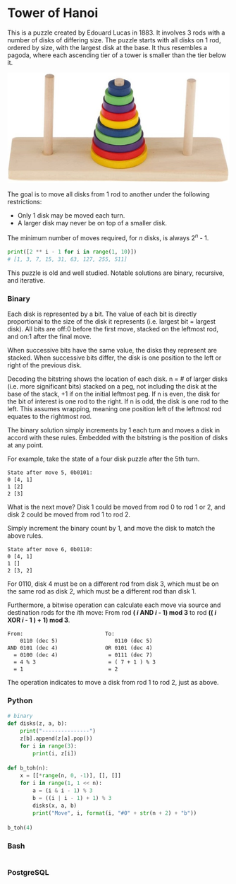 # Tower of Hanoi

This is a puzzle created by Edouard Lucas in 1883. It involves 3 rods with a number of disks of differing size. The puzzle starts with all disks on 1 rod, ordered by size, with the largest disk at the base. It thus resembles a pagoda, where each ascending tier of a tower is smaller than the tier below it. 

![](figures/BaoblazeToH.jpg "10 Ring Tower of Hanoi, courtesy of Baoblaze.")

The goal is to move all disks from 1 rod to another under the following restrictions:

- Only 1 disk may be moved each turn.
- A larger disk may never be on top of a smaller disk.

The minimum number of moves required, for *n* disks, is always 2<sup>*n*</sup> - 1.

```python
print([2 ** i - 1 for i in range(1, 10)])
# [1, 3, 7, 15, 31, 63, 127, 255, 511]
```

This puzzle is old and well studied. Notable solutions are binary, recursive, and iterative. 

### Binary

Each disk is represented by a bit. The value of each bit is directly proportional to the size of the disk it represents (i.e. largest bit = largest disk). All bits are off:0 before the first move, stacked on the leftmost rod, and on:1 after the final move.

When successive bits have the same value, the disks they represent are stacked. When successive bits differ, the disk is one position to the left or right of the previous disk.

Decoding the bitstring shows the location of each disk. n = # of larger disks (i.e. more significant bits) stacked on a peg, not including the disk at the base of the stack, +1 if on the initial leftmost peg. If n is even, the disk for the bit of interest is one rod to the right. If n is odd, the disk is one rod to the left. This assumes wrapping, meaning one position left of the leftmost rod equates to the rightmost rod.

The binary solution simply increments by 1 each turn and moves a disk in accord with these rules. Embedded with the bitstring is the position of disks at any point.

For example, take the state of a four disk puzzle after the 5th turn.

```
State after move 5, 0b0101:
0 [4, 1]
1 [2]
2 [3]
```

What is the next move? Disk 1 could be moved from rod 0 to rod 1 or 2, and disk 2 could be moved from rod 1 to rod 2.

Simply increment the binary count by 1, and move the disk to match the above rules.

```
State after move 6, 0b0110:
0 [4, 1]
1 []
2 [3, 2]
```

For 0110, disk 4 must be on a different rod from disk 3, which must be on the same rod as disk 2, which must be a different rod than disk 1.

Furthermore, a bitwise operation can calculate each move via source and destination rods for the *i*th move: 
From rod **( *i* AND *i* - 1) mod 3** to rod **(( *i* XOR *i* - 1 ) + 1) mod 3**.

```
From:                          To:
    0110 (dec 5)                  0110 (dec 5)
AND 0101 (dec 4)               OR 0101 (dec 4)
  = 0100 (dec 4)                = 0111 (dec 7)  
  = 4 % 3                       = ( 7 + 1 ) % 3
  = 1                           = 2
```

The operation indicates to move a disk from rod 1 to rod 2, just as above.




### Python
```python
# binary
def disks(z, a, b):
    print("---------------")
    z[b].append(z[a].pop())
    for i in range(3):
        print(i, z[i])

def b_toh(n):
    x = [[*range(n, 0, -1)], [], []]
    for i in range(1, 1 << n):
        a = (i & i - 1) % 3
        b = ((i | i - 1) + 1) % 3
        disks(x, a, b)
        print("Move", i, format(i, "#0" + str(n + 2) + "b"))

b_toh(4)
```

### Bash
```bash

```

### PostgreSQL
```sql

```
